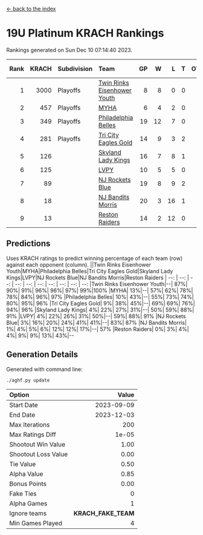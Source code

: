 [<- back to the index](readme.md)
# 19U Platinum KRACH Rankings
Rankings generated on Sun Dec 10 07:14:40 2023.

Rank|KRACH|Subdivision|Team|GP|W|L|T|OTW|OTL|SoS|Exp Wins|Win Diff
---:|---:|:---|:---|---:|---:|---:|---:|---:|---:|---:|---:|---:
1|3000|Playoffs|[Twin Rinks Eisenhower Youth](https://gamesheetstats.com/seasons/3663/teams/140861/schedule)|8|8|0|0|0|0|53|8.8|-0.0
2|457|Playoffs|[MYHA](https://gamesheetstats.com/seasons/3663/teams/140863/schedule)|6|4|2|0|0|0|233|4.9|0.0
3|349|Playoffs|[Philadelphia Belles](https://gamesheetstats.com/seasons/3663/teams/140864/schedule)|19|12|7|0|0|0|616|12.9|0.0
4|281|Playoffs|[Tri City Eagles Gold](https://gamesheetstats.com/seasons/3663/teams/140869/schedule)|14|9|3|2|0|0|134|10.9|0.0
5|126||[Skyland Lady Kings](https://gamesheetstats.com/seasons/3663/teams/140865/schedule)|16|7|8|1|0|0|377|8.4|0.0
6|125||[LVPY](https://gamesheetstats.com/seasons/3663/teams/140860/schedule)|10|5|5|0|0|0|162|5.9|0.0
7|89||[NJ Rockets Blue](https://gamesheetstats.com/seasons/3663/teams/140867/schedule)|19|8|9|2|0|0|570|9.9|0.0
8|18||[NJ Bandits Morris](https://gamesheetstats.com/seasons/3663/teams/140866/schedule)|20|3|16|1|0|0|407|4.4|0.0
9|13||[Reston Raiders](https://gamesheetstats.com/seasons/3663/teams/140868/schedule)|14|2|12|0|0|0|503|2.9|0.0

## Predictions
Uses KRACH ratings to predict winning percentage of each team (row) against each opponent (column).
||Twin Rinks Eisenhower Youth|MYHA|Philadelphia Belles|Tri City Eagles Gold|Skyland Lady Kings|LVPY|NJ Rockets Blue|NJ Bandits Morris|Reston Raiders
| --: | --: | --: | --: | --: | --: | --: | --: | --: | --: 
|Twin Rinks Eisenhower Youth|--| 87%| 90%| 91%| 96%| 96%| 97%| 99%|100%
|MYHA| 13%|--| 57%| 62%| 78%| 78%| 84%| 96%| 97%
|Philadelphia Belles| 10%| 43%|--| 55%| 73%| 74%| 80%| 95%| 96%
|Tri City Eagles Gold|  9%| 38%| 45%|--| 69%| 69%| 76%| 94%| 96%
|Skyland Lady Kings|  4%| 22%| 27%| 31%|--| 50%| 59%| 88%| 91%
|LVPY|  4%| 22%| 26%| 31%| 50%|--| 59%| 88%| 91%
|NJ Rockets Blue|  3%| 16%| 20%| 24%| 41%| 41%|--| 83%| 87%
|NJ Bandits Morris|  1%|  4%|  5%|  6%| 12%| 12%| 17%|--| 57%
|Reston Raiders|  0%|  3%|  4%|  4%|  9%|  9%| 13%| 43%|--

## Generation Details

Generated with command line:
```
./aghf.py update
```

| Option | Value |
| :----- | ----: |
| Start Date | 2023-09-09 |
| End Date | 2023-12-03 |
| Max Iterations | 200 |
| Max Ratings Diff | 1e-05 |
| Shootout Win Value | 1.00 |
| Shootout Loss Value | 0.00 |
| Tie Value | 0.50 |
| Alpha Value | 0.85 |
| Bonus Points | 0.00 |
| Fake Ties | 0 |
| Alpha Games | 1 |
| Ignore teams | __KRACH_FAKE_TEAM__ |
| Min Games Played | 4 |

